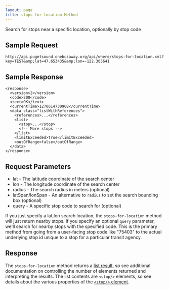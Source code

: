 ```yaml
---
layout: page
title: stops-for-location Method
---
```


Search for stops near a specific location, optionally by stop code

## Sample Request

~~~
http://api.pugetsound.onebusaway.org/api/where/stops-for-location.xml?key=TEST&amp;lat=47.653435&amp;lon=-122.305641
~~~

## Sample Response

    <response>
      <version>2</version>
      <code>200</code>
      <text>OK</text>
      <currentTime>1270614730908</currentTime>
      <data class="listWithReferences">
        <references>...</references>
        <list>
          <stop>...</stop>
          <!-- More stops -->
        </list>
        <limitExceeded>true</limitExceeded>
        <outOfRange>false</outOfRange>
      </data>
    </response>

## Request Parameters

* lat - The latitude coordinate of the search center
* lon - The longitude coordinate of the search center
* radius - The search radius in meters (optional)
* latSpan/lonSpan - An alternative to `radius` to set the search bounding box (optional)
* query	- A specific stop code to search for (optional)

If you just specify a lat,lon search location, the `stops-for-location` method will just return nearby stops.  If you specify an optional `query` parameter, we'll search for nearby stops with the specified code.  This is the primary method from going from a user-facing stop code like "75403" to the actual underlying stop id unique to a stop for a particular transit agency.

## Response

The `stops-for-location` method returns a [list result](../elements/list-result), so see additional documentation on controlling the number of elements returned and interpreting the results.  The list contents are `<stop/>` elements, so see details about the various properties of the [`<stop/>` element](../elements/stop).
